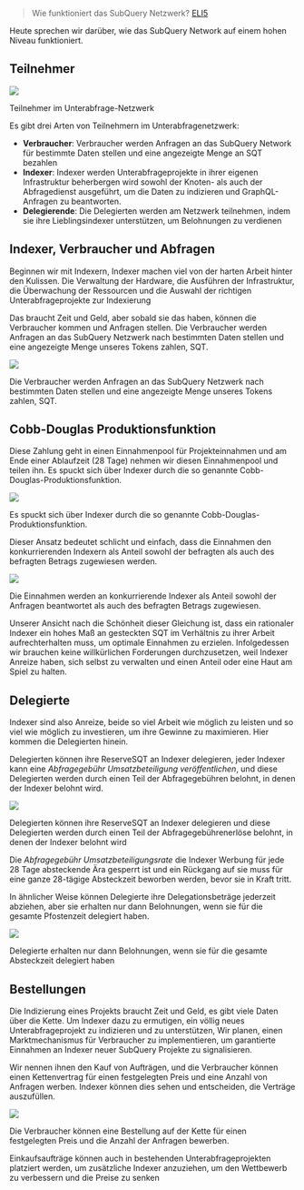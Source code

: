 
> Wie funktioniert das SubQuery Netzwerk? [ELI5](https://www.dictionary.com/e/slang/eli5/#:~:text=ELI5%20stands%20for%20the%20phrase,naive%20understanding%20of%20the%20issue.)

Heute sprechen wir darüber, wie das SubQuery Network auf einem hohen Niveau funktioniert.

## Teilnehmer


![](https://miro.medium.com/max/1400/1*9993cakplwupZC5tbUv3vA.png)

Teilnehmer im Unterabfrage-Netzwerk

Es gibt drei Arten von Teilnehmern im Unterabfragenetzwerk:

-   **Verbraucher**: Verbraucher werden Anfragen an das SubQuery Network für bestimmte Daten stellen und eine angezeigte Menge an SQT bezahlen
-   **Indexer**: Indexer werden Unterabfrageprojekte in ihrer eigenen Infrastruktur beherbergen wird sowohl der Knoten- als auch der Abfragedienst ausgeführt, um die Daten zu indizieren und GraphQL-Anfragen zu beantworten.
-   **Delegierende**: Die Delegierten werden am Netzwerk teilnehmen, indem sie ihre Lieblingsindexer unterstützen, um Belohnungen zu verdienen

## Indexer, Verbraucher und Abfragen

Beginnen wir mit Indexern, Indexer machen viel von der harten Arbeit hinter den Kulissen. Die Verwaltung der Hardware, die Ausführen der Infrastruktur, die Überwachung der Ressourcen und die Auswahl der richtigen Unterabfrageprojekte zur Indexierung

Das braucht Zeit und Geld, aber sobald sie das haben, können die Verbraucher kommen und Anfragen stellen. Die Verbraucher werden Anfragen an das SubQuery Netzwerk nach bestimmten Daten stellen und eine angezeigte Menge unseres Tokens zahlen, SQT.

![](https://miro.medium.com/max/1400/1*dKLkzSc2uXYaPW_IXUxstQ.png)

Die Verbraucher werden Anfragen an das SubQuery Netzwerk nach bestimmten Daten stellen und eine angezeigte Menge unseres Tokens zahlen, SQT.

## Cobb-Douglas Produktionsfunktion

Diese Zahlung geht in einen Einnahmenpool für Projekteinnahmen und am Ende einer Ablaufzeit (28 Tage) nehmen wir diesen Einnahmenpool und teilen ihn. Es spuckt sich über Indexer durch die so genannte Cobb-Douglas-Produktionsfunktion.

![](https://miro.medium.com/max/1400/1*E-W7o7cWoclxHb8rXAMdpA.png)

Es spuckt sich über Indexer durch die so genannte Cobb-Douglas-Produktionsfunktion.

Dieser Ansatz bedeutet schlicht und einfach, dass die Einnahmen den konkurrierenden Indexern als Anteil sowohl der befragten als auch des befragten Betrags zugewiesen werden.

![](https://miro.medium.com/max/1400/1*VhDu2BGDxd3ob7z9XkoOXA.png)

Die Einnahmen werden an konkurrierende Indexer als Anteil sowohl der Anfragen beantwortet als auch des befragten Betrags zugewiesen.

Unserer Ansicht nach die Schönheit dieser Gleichung ist, dass ein rationaler Indexer ein hohes Maß an gesteckten SQT im Verhältnis zu ihrer Arbeit aufrechterhalten muss, um optimale Einnahmen zu erzielen. Infolgedessen wir brauchen keine willkürlichen Forderungen durchzusetzen, weil Indexer Anreize haben, sich selbst zu verwalten und einen Anteil oder eine Haut am Spiel zu halten.

## Delegierte

Indexer sind also Anreize, beide so viel Arbeit wie möglich zu leisten und so viel wie möglich zu investieren, um ihre Gewinne zu maximieren. Hier kommen die Delegierten hinein.

Delegierten können ihre ReserveSQT an Indexer delegieren, jeder Indexer kann eine _Abfragegebühr Umsatzbeteiligung veröffentlichen_, und diese Delegierten werden durch einen Teil der Abfragegebühren belohnt, in denen der Indexer belohnt wird.

![](https://miro.medium.com/max/1400/1*YoN7PV7h3a2nAFN-ODqILg.png)

Delegierten können ihre ReserveSQT an Indexer delegieren und diese Delegierten werden durch einen Teil der Abfragegebührenerlöse belohnt, in denen der Indexer belohnt wird

Die _Abfragegebühr Umsatzbeteiligungsrate_ die Indexer Werbung für jede 28 Tage absteckende Ära gesperrt ist und ein Rückgang auf sie muss für eine ganze 28-tägige Absteckzeit beworben werden, bevor sie in Kraft tritt.

In ähnlicher Weise können Delegierte ihre Delegationsbeträge jederzeit abziehen, aber sie erhalten nur dann Belohnungen, wenn sie für die gesamte Pfostenzeit delegiert haben.

![](https://miro.medium.com/max/1400/0*we0k4A07pbj86COZ)

Delegierte erhalten nur dann Belohnungen, wenn sie für die gesamte Absteckzeit delegiert haben

## Bestellungen

Die Indizierung eines Projekts braucht Zeit und Geld, es gibt viele Daten über die Kette. Um Indexer dazu zu ermutigen, ein völlig neues Unterabfrageprojekt zu indizieren und zu unterstützen, Wir planen, einen Marktmechanismus für Verbraucher zu implementieren, um garantierte Einnahmen an Indexer neuer SubQuery Projekte zu signalisieren.

Wir nennen ihnen den Kauf von Aufträgen, und die Verbraucher können einen Kettenvertrag für einen festgelegten Preis und eine Anzahl von Anfragen werben. Indexer können dies sehen und entscheiden, die Verträge auszufüllen.

![](https://miro.medium.com/max/1400/1*IPtaZlt24E7h9bKNZWdSCw.png)

Die Verbraucher können eine Bestellung auf der Kette für einen festgelegten Preis und die Anzahl der Anfragen bewerben.

Einkaufsaufträge können auch in bestehenden Unterabfrageprojekten platziert werden, um zusätzliche Indexer anzuziehen, um den Wettbewerb zu verbessern und die Preise zu senken